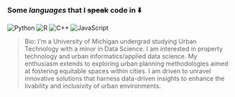### Some *languages* that I ~~speak~~ code in ⬇️
![Python](https://img.shields.io/badge/python-3670A0?style=for-the-badge&logo=python&logoColor=ffdd54) ![R](https://img.shields.io/badge/r-%23276DC3.svg?style=for-the-badge&logo=r&logoColor=white) ![C++](https://img.shields.io/badge/c++-%2300599C.svg?style=for-the-badge&logo=c%2B%2B&logoColor=white) ![JavaScript](https://img.shields.io/badge/javascript-%23323330.svg?style=for-the-badge&logo=javascript&logoColor=%23F7DF1E)

> Bio: I'm a University of Michigan undergrad studying Urban Technology with a minor in Data Science. I am interested in property technology and urban informatics/applied data science. My enthusiasm extends to exploring urban planning methodologies aimed at fostering equitable spaces within cities. I am driven to unravel innovative solutions that harness data-driven insights to enhance the livability and inclusivity of urban environments.

